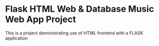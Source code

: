 # Flask HTML Web & Database Music Web App Project

This is a project demonstrating use of HTML frontend with a FLASK application

